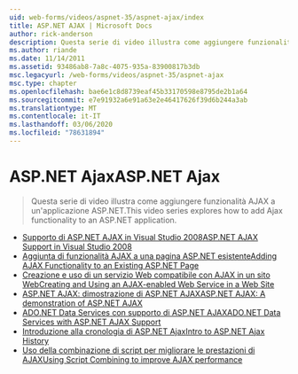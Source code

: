 ```yaml
---
uid: web-forms/videos/aspnet-35/aspnet-ajax/index
title: ASP.NET AJAX | Microsoft Docs
author: rick-anderson
description: Questa serie di video illustra come aggiungere funzionalità AJAX a un'applicazione ASP.NET.
ms.author: riande
ms.date: 11/14/2011
ms.assetid: 93486ab8-7a8c-4075-935a-83900817b3db
msc.legacyurl: /web-forms/videos/aspnet-35/aspnet-ajax
msc.type: chapter
ms.openlocfilehash: bae6e1c8d8739eaf45b33170598e8795de2b1a64
ms.sourcegitcommit: e7e91932a6e91a63e2e46417626f39d6b244a3ab
ms.translationtype: MT
ms.contentlocale: it-IT
ms.lasthandoff: 03/06/2020
ms.locfileid: "78631894"
---
```

# <a name="aspnet-ajax"></a><span data-ttu-id="fd86b-103">ASP.NET Ajax</span><span class="sxs-lookup"><span data-stu-id="fd86b-103">ASP.NET Ajax</span></span>

> <span data-ttu-id="fd86b-104">Questa serie di video illustra come aggiungere funzionalità AJAX a un'applicazione ASP.NET.</span><span class="sxs-lookup"><span data-stu-id="fd86b-104">This video series explores how to add Ajax functionality to an ASP.NET application.</span></span>

- [<span data-ttu-id="fd86b-105">Supporto di ASP.NET AJAX in Visual Studio 2008</span><span class="sxs-lookup"><span data-stu-id="fd86b-105">ASP.NET AJAX Support in Visual Studio 2008</span></span>](aspnet-ajax-support-in-visual-studio-2008.md)
- [<span data-ttu-id="fd86b-106">Aggiunta di funzionalità AJAX a una pagina ASP.NET esistente</span><span class="sxs-lookup"><span data-stu-id="fd86b-106">Adding AJAX Functionality to an Existing ASP.NET Page</span></span>](adding-ajax-functionality-to-an-existing-aspnet-page.md)
- [<span data-ttu-id="fd86b-107">Creazione e uso di un servizio Web compatibile con AJAX in un sito Web</span><span class="sxs-lookup"><span data-stu-id="fd86b-107">Creating and Using an AJAX-enabled Web Service in a Web Site</span></span>](creating-and-using-an-ajax-enabled-web-service-in-a-web-site.md)
- [<span data-ttu-id="fd86b-108">ASP.NET AJAX: dimostrazione di ASP.NET AJAX</span><span class="sxs-lookup"><span data-stu-id="fd86b-108">ASP.NET AJAX: A demonstration of ASP.NET AJAX</span></span>](aspnet-ajax-a-demonstration-of-aspnet-ajax.md)
- [<span data-ttu-id="fd86b-109">ADO.NET Data Services con supporto di ASP.NET AJAX</span><span class="sxs-lookup"><span data-stu-id="fd86b-109">ADO.NET Data Services with ASP.NET AJAX Support</span></span>](adonet-data-services-with-aspnet-ajax-support.md)
- [<span data-ttu-id="fd86b-110">Introduzione alla cronologia di ASP.NET Ajax</span><span class="sxs-lookup"><span data-stu-id="fd86b-110">Intro to ASP.NET Ajax History</span></span>](introduction-to-aspnet-ajax-history.md)
- [<span data-ttu-id="fd86b-111">Uso della combinazione di script per migliorare le prestazioni di AJAX</span><span class="sxs-lookup"><span data-stu-id="fd86b-111">Using Script Combining to improve AJAX performance</span></span>](using-script-combining-to-improve-ajax-performance.md)
